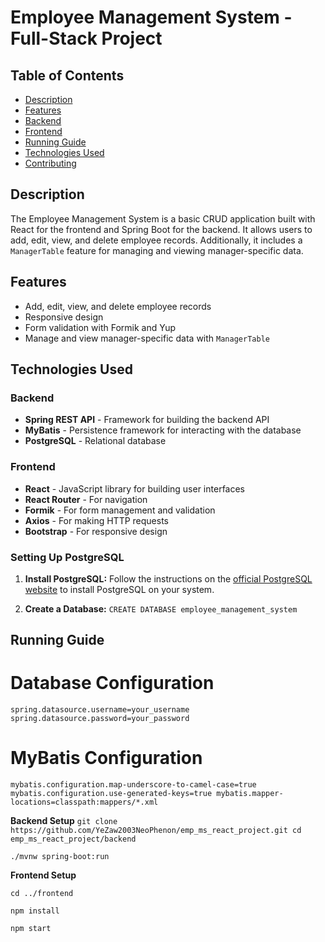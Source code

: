 # Employee Management System - Full-Stack Project

## Table of Contents

- [Description](#description)
- [Features](#features)
- [Backend](#backend)
- [Frontend](#frontend)
- [Running Guide](#running-guide)
- [Technologies Used](#technologies-used)
- [Contributing](#contributing)

## Description

The Employee Management System is a basic CRUD application built with React for the frontend and Spring Boot for the backend. It allows users to add, edit, view, and delete employee records. Additionally, it includes a `ManagerTable` feature for managing and viewing manager-specific data.


## Features

- Add, edit, view, and delete employee records
- Responsive design
- Form validation with Formik and Yup
- Manage and view manager-specific data with `ManagerTable`

## Technologies Used

### Backend

- **Spring REST API** - Framework for building the backend API
- **MyBatis** - Persistence framework for interacting with the database
- **PostgreSQL** - Relational database


### Frontend

- **React** - JavaScript library for building user interfaces
- **React Router** - For navigation
- **Formik** - For form management and validation
- **Axios** - For making HTTP requests
- **Bootstrap** - For responsive design
  

### Setting Up PostgreSQL

1. **Install PostgreSQL:**
   Follow the instructions on the [official PostgreSQL website](https://www.postgresql.org/download/) to install PostgreSQL on your system.

2. **Create a Database:**
   ```CREATE DATABASE employee_management_system```

## Running Guide

# Database Configuration
 ```spring.datasource.url=jdbc:postgresql://localhost:5432/employee_db
spring.datasource.username=your_username
spring.datasource.password=your_password
 ```

# MyBatis Configuration
``mybatis.configuration.map-underscore-to-camel-case=true
mybatis.configuration.use-generated-keys=true
mybatis.mapper-locations=classpath:mappers/*.xml
``

**Backend Setup**
``git clone https://github.com/YeZaw2003NeoPhenon/emp_ms_react_project.git
cd emp_ms_react_project/backend``

``./mvnw spring-boot:run``

**Frontend Setup**

``cd ../frontend``

``npm install``

``npm start``

